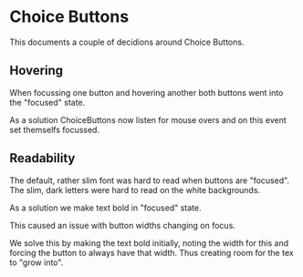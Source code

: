 # Choice Buttons

This documents a couple of decidions around Choice Buttons.

## Hovering

When focussing one button and hovering another both buttons went into the "focused" state.

As a solution ChoiceButtons now listen for mouse overs and on this event set themselfs focussed.

## Readability

The default, rather slim font was hard to read when buttons are "focused". The slim, dark letters were hard to read on the white backgrounds.

As a solution we make text bold in "focused" state.

This caused an issue with button widths changing on focus.

We solve this by making the text bold initially, noting the width for this and forcing the button to always have that width. Thus creating room for the tex to "grow into".
